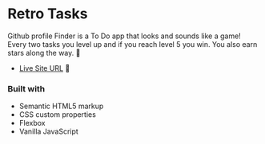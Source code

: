 # Retro Tasks
Github profile Finder is a To Do app that looks and sounds like a game! Every two tasks you level up and if you reach level 5 you win. You also earn stars along the way. 🌟

- [Live Site URL](https://codesandbox.io/s/github/cemeiq/Github-profiles-finder) 🔗

### Built with

- Semantic HTML5 markup
- CSS custom properties
- Flexbox
- Vanilla JavaScript
